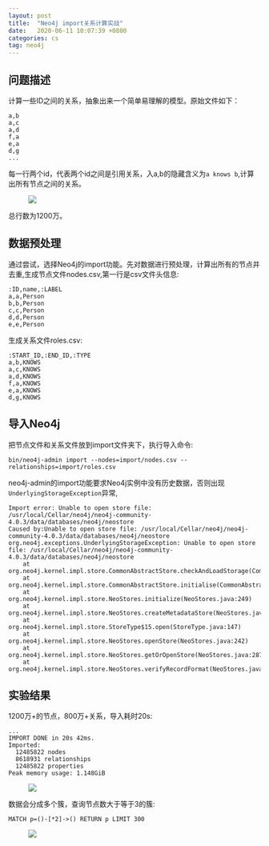 ```yaml
---
layout: post
title:  "Neo4j import关系计算实战"
date:   2020-06-11 10:07:39 +0800
categories: cs
tag: neo4j
---
```

## 问题描述

计算一些ID之间的关系，抽象出来一个简单易理解的模型。原始文件如下：

```
a,b
a,c
a,d
f,a
e,a
d,g
...
```
每一行两个id，代表两个id之间是引用关系，入a,b的隐藏含义为`a knows b`,计算出所有节点之间的关系。

<figure>
<a><img src="{{site.url}}/images/9.png"></a>
</figure>

总行数为1200万。

## 数据预处理

通过尝试，选择Neo4j的import功能。先对数据进行预处理，计算出所有的节点并去重,生成节点文件nodes.csv,第一行是csv文件头信息:
```
:ID,name,:LABEL
a,a,Person
b,b,Person
c,c,Person
d,d,Person
e,e,Person
```
生成关系文件roles.csv:
```
:START_ID,:END_ID,:TYPE
a,b,KNOWS
a,c,KNOWS
a,d,KNOWS
f,a,KNOWS
e,a,KNOWS
d,g,KNOWS
```

## 导入Neo4j

把节点文件和关系文件放到import文件夹下，执行导入命令:

```
bin/neo4j-admin import --nodes=import/nodes.csv --relationships=import/roles.csv
```

neo4j-admin的import功能要求Neo4j实例中没有历史数据，否则出现```UnderlyingStorageException```异常,
```
Import error: Unable to open store file: /usr/local/Cellar/neo4j/neo4j-community-4.0.3/data/databases/neo4j/neostore
Caused by:Unable to open store file: /usr/local/Cellar/neo4j/neo4j-community-4.0.3/data/databases/neo4j/neostore
org.neo4j.exceptions.UnderlyingStorageException: Unable to open store file: /usr/local/Cellar/neo4j/neo4j-community-4.0.3/data/databases/neo4j/neostore
	at org.neo4j.kernel.impl.store.CommonAbstractStore.checkAndLoadStorage(CommonAbstractStore.java:256)
	at org.neo4j.kernel.impl.store.CommonAbstractStore.initialise(CommonAbstractStore.java:148)
	at org.neo4j.kernel.impl.store.NeoStores.initialize(NeoStores.java:249)
	at org.neo4j.kernel.impl.store.NeoStores.createMetadataStore(NeoStores.java:508)
	at org.neo4j.kernel.impl.store.StoreType$15.open(StoreType.java:147)
	at org.neo4j.kernel.impl.store.NeoStores.openStore(NeoStores.java:242)
	at org.neo4j.kernel.impl.store.NeoStores.getOrOpenStore(NeoStores.java:287)
	at org.neo4j.kernel.impl.store.NeoStores.verifyRecordFormat(NeoStores.java:167)
```

## 实验结果

1200万+的节点，800万+关系，导入耗时20s:
```
...
IMPORT DONE in 20s 42ms.
Imported:
  12485822 nodes
  8618931 relationships
  12485822 properties
Peak memory usage: 1.148GiB
```
<figure>
<a><img src="{{site.url}}/images/11.png"></a>
</figure>

数据会分成多个簇，查询节点数大于等于3的簇:
```
MATCH p=()-[*2]->() RETURN p LIMIT 300
```

<figure>
<a><img src="{{site.url}}/images/10.png"></a>
</figure>
